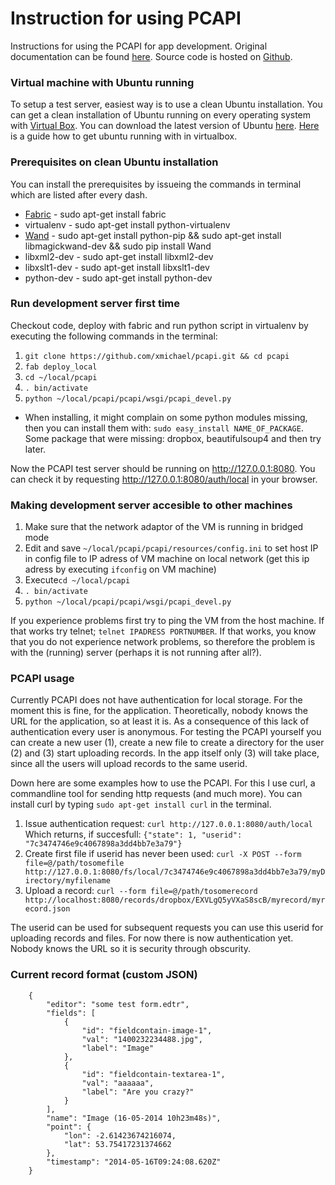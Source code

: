 # Instruction for using PCAPI
Instructions for using the PCAPI for app development. Original documentation can be found [here](https://github.com/xmichael/pcapi/blob/master/docs/PC_design_1_3.odt "API documentation"). Source code is hosted on [Github](https://github.com/xmichael/pcapi "Source code").

### Virtual machine with Ubuntu running

To setup a test server, easiest way is to use a clean Ubuntu installation. You can get a clean installation of Ubuntu running on every operating system with [Virtual Box](https://www.virtualbox.org/wiki/Downloads). You can download the latest version of Ubuntu [here](http://www.ubuntu.com/download/desktop/). [Here](http://www.wikihow.com/Install-Ubuntu-on-VirtualBox) is a guide how to get ubuntu running with in virtualbox. 
  
### Prerequisites on clean Ubuntu installation

You can install the prerequisites by issueing the commands in terminal which are listed after every dash.

* [Fabric](http://www.fabfile.org/) - sudo apt-get install fabric
* virtualenv - sudo apt-get install python-virtualenv
* [Wand](http://docs.wand-py.org/en/0.3.7/) -  sudo apt-get install python-pip && sudo apt-get install libmagickwand-dev && sudo pip install Wand
* libxml2-dev - sudo apt-get install libxml2-dev
* libxslt1-dev - sudo apt-get install libxslt1-dev 
* python-dev - sudo apt-get install python-dev

### Run development server first time

Checkout code, deploy with fabric and run python script in virtualenv by executing the following commands in the terminal:

1.  `git clone https://github.com/xmichael/pcapi.git && cd pcapi`
2.  `fab deploy_local`
3.  `cd ~/local/pcapi`
4.  `. bin/activate`
5.  `python ~/local/pcapi/pcapi/wsgi/pcapi_devel.py`

* When installing, it might complain on some python modules missing, then you can install them with: `sudo easy_install NAME_OF_PACKAGE`. Some package that were missing: dropbox, beautifulsoup4 and then try later.   

Now the PCAPI test server should be running on http://127.0.0.1:8080. You can check it by requesting http://127.0.0.1:8080/auth/local in your browser.

### Making development server accesible to other machines 

1. Make sure that the network adaptor of the VM is running in bridged mode
2. Edit and save `~/local/pcapi/pcapi/resources/config.ini` to set host IP in config file to IP adress of VM machine on local network (get this ip adress by executing `ifconfig` on VM machine)
3. Execute`cd ~/local/pcapi`
4. `. bin/activate`
5. `python ~/local/pcapi/pcapi/wsgi/pcapi_devel.py`

If you experience problems first try to ping the VM from the host machine. If that works try telnet; `telnet IPADRESS PORTNUMBER`. If that works, you know that you do not experience network problems, so therefore the problem is with the (running) server (perhaps it is not running after all?). 

### PCAPI usage

Currently PCAPI does not have authentication for local storage. For the moment this is fine, for the application. Theoretically, nobody knows the URL for the application, so at least it is. As a consequence of this lack of authentication every user is anonymous.  For testing the PCAPI yourself you can create a new user (1), create a new file to create a directory for the user (2)  and (3) start uploading records. In the app itself only (3) will take place, since all the users will upload records to the same userid.  

Down here are some examples how to use the PCAPI. For this I use curl, a commandline tool for sending http requests (and much more). You can install curl by typing `sudo apt-get install curl` in the terminal. 

1. Issue authentication request: 
            `curl http://127.0.0.1:8080/auth/local`
Which returns, if succesfull:
            `{"state": 1, "userid": "7c3474746e9c4067898a3dd4bb7e3a79"}`
2. Create first file if userid has never been used: 
            `curl -X POST --form file=@/path/tosomefile http://127.0.0.1:8080/fs/local/7c3474746e9c4067898a3dd4bb7e3a79/myDirectory/myfilename`
3. Upload a record: 
            `curl --form file=@/path/tosomerecord http://localhost:8080/records/dropbox/EXVLgQ5yVXaS8scB/myrecord/myrecord.json`

The userid can be used for subsequent requests you can use this userid for uploading records and files. For now there is now authentication yet. Nobody knows the URL so it is security through obscurity.
 
### Current record format (custom JSON)

        {
            "editor": "some test form.edtr",
            "fields": [
                {
                    "id": "fieldcontain-image-1",
                    "val": "1400232234488.jpg",
                    "label": "Image"
                },
                {
                    "id": "fieldcontain-textarea-1",
                    "val": "aaaaaa",
                    "label": "Are you crazy?"
                }
            ],
            "name": "Image (16-05-2014 10h23m48s)",
            "point": {
                "lon": -2.61423674216074,
                "lat": 53.75417231374662
            },
            "timestamp": "2014-05-16T09:24:08.620Z"
        }


